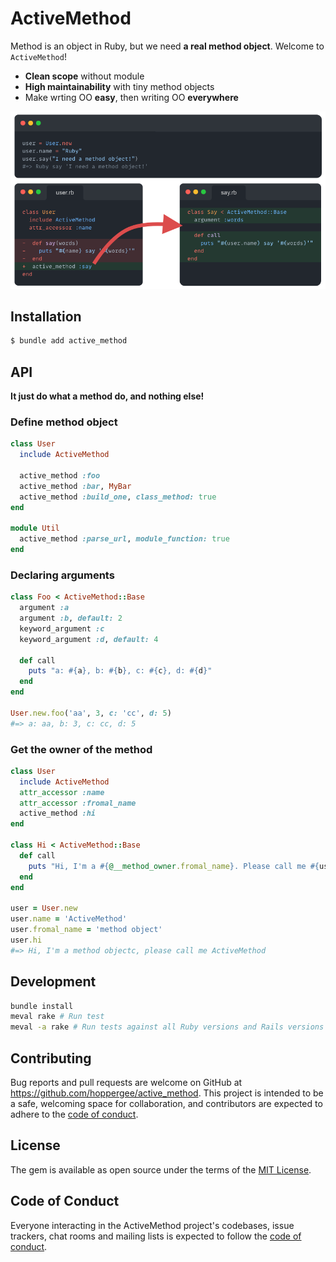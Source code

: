 # ActiveMethod

Method is an object in Ruby, but we need **a real method object**. Welcome to `ActiveMethod`!

- **Clean scope** without module
- **High maintainability** with tiny method objects
- Make wrting OO **easy**, then writing OO **everywhere**

![](./hero.png)

## Installation

```bash
$ bundle add active_method
```

## API

**It just do what a method do, and nothing else!**

### Define method object

```ruby
class User
  include ActiveMethod

  active_method :foo
  active_method :bar, MyBar
  active_method :build_one, class_method: true
end

module Util
  active_method :parse_url, module_function: true
end
```

### Declaring arguments

```ruby
class Foo < ActiveMethod::Base
  argument :a
  argument :b, default: 2
  keyword_argument :c
  keyword_argument :d, default: 4

  def call
    puts "a: #{a}, b: #{b}, c: #{c}, d: #{d}"
  end
end

User.new.foo('aa', 3, c: 'cc', d: 5)
#=> a: aa, b: 3, c: cc, d: 5
```

### Get the owner of the method

```ruby
class User
  include ActiveMethod
  attr_accessor :name
  attr_accessor :fromal_name
  active_method :hi
end

class Hi < ActiveMethod::Base
  def call
    puts "Hi, I'm a #{@__method_owner.fromal_name}. Please call me #{user.name}"
  end
end

user = User.new
user.name = 'ActiveMethod'
user.fromal_name = 'method object'
user.hi
#=> Hi, I'm a method objectc, please call me ActiveMethod
```

## Development

```bash
bundle install
meval rake # Run test
meval -a rake # Run tests against all Ruby versions and Rails versions
```

## Contributing

Bug reports and pull requests are welcome on GitHub at https://github.com/hoppergee/active_method. This project is intended to be a safe, welcoming space for collaboration, and contributors are expected to adhere to the [code of conduct](https://github.com/hoppergee/active_method/blob/master/CODE_OF_CONDUCT.md).

## License

The gem is available as open source under the terms of the [MIT License](https://opensource.org/licenses/MIT).

## Code of Conduct

Everyone interacting in the ActiveMethod project's codebases, issue trackers, chat rooms and mailing lists is expected to follow the [code of conduct](https://github.com/hoppergee/active_method/blob/master/CODE_OF_CONDUCT.md).
